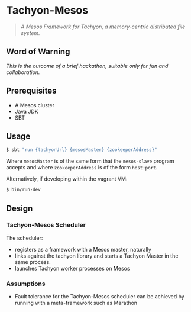 # Tachyon-Mesos

> _A Mesos Framework for Tachyon, a memory-centric distributed file system._

## Word of Warning

_This is the outcome of a brief hackathon, suitable only for fun and collaboration._

## Prerequisites

- A Mesos cluster
- Java JDK
- SBT

## Usage

```bash
$ sbt "run {tachyonUrl} {mesosMaster} {zookeeperAddress}"
```

Where `mesosMaster` is of the same form that the `mesos-slave` program accepts
and where `zookeeperAddress` is of the form `host:port`.

Alternatively, if developing within the vagrant VM:

```bash
$ bin/run-dev
```

## Design

### Tachyon-Mesos Scheduler

The scheduler:

- registers as a framework with a Mesos master, naturally
- links against the tachyon library and starts a Tachyon Master
  in the same process.
- launches Tachyon worker processes on Mesos

### Assumptions

- Fault tolerance for the Tachyon-Mesos scheduler can be achieved by running
  with a meta-framework such as Marathon
